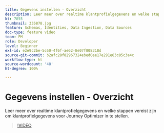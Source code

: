 ```yaml
---
title: Gegevens instellen - Overzicht
description: Leer meer over realtime klantprofielgegevens en welke stappen vereist zijn om klantprofielgegevens voor Journey Optimizer in te stellen.
kt: 7855
thumbnail: 335878.jpg
feature: Schemas, Identities, Data Ingestion, Data Sources
doc-type: feature video
team: PM
role: Developer
level: Beginner
exl-id: e2e9c2be-5c60-4f6f-ae62-8e07f008318d
source-git-commit: b2afc28f82967324ebed0ee17e291e83c85c3a4c
workflow-type: ht
source-wordcount: '48'
ht-degree: 100%

---
```


# Gegevens instellen - Overzicht

Leer meer over realtime klantprofielgegevens en welke stappen vereist zijn om klantprofielgegevens voor Journey Optimizer in te stellen.

>[!VIDEO](https://video.tv.adobe.com/v/335878?quality=12&learn=on)
